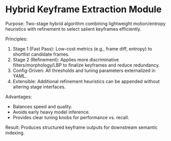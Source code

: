 Hybrid Keyframe Extraction Module
=================================

Purpose:
Two-stage hybrid algorithm combining lightweight motion/entropy heuristics with refinement to select salient keyframes efficiently.

Principles:
1. Stage 1 (Fast Pass): Low-cost metrics (e.g., frame diff, entropy) to shortlist candidate frames.
2. Stage 2 (Refinement): Applies more discriminative filters/morphology/LBP to finalize keyframes and reduce redundancy.
3. Config-Driven: All thresholds and tuning parameters externalized in YAML.
4. Extensible: Additional refinement heuristics can be appended without altering stage interfaces.

Advantages:
- Balances speed and quality.
- Avoids early heavy model inference.
- Provides clear tuning knobs for performance vs. recall.

Result: Produces structured keyframe outputs for downstream semantic indexing.